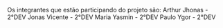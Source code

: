 Os integrantes que estão participando do projeto são:
Arthur Jhonas - 2°DEV
Jonas Vicente - 2°DEV
Maria Yasmin - 2°DEV
Paulo Ygor - 2°DEV